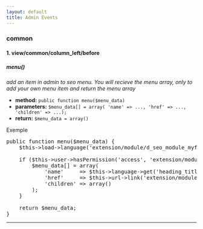 ```yaml
---
layout: default
title: Admin Events
---
```

<h3>
<a id="common" class="anchor" href="#common" aria-hidden="true"><span aria-hidden="true" class="octicon octicon-link"></span></a>common</h3>

<h4>
<a id="1-viewcommoncolumn_leftbefore" class="anchor" href="#1-viewcommoncolumn_leftbefore" aria-hidden="true"><span aria-hidden="true" class="octicon octicon-link"></span></a>1. view/common/column_left/before</h4>

<h5>
<a id="menu" class="anchor" href="#menu" aria-hidden="true"><span aria-hidden="true" class="octicon octicon-link"></span></a>menu()</h5>

<p><em>add an item in admin to seo menu. You will recieve the menu array, only to add your own menu item and return the menu array</em></p>

<ul>
<li>
<strong>method:</strong> <code>public function menu($menu_data)</code>
</li>
<li>
<strong>parameters:</strong> <code>$menu_data[] = array( 'name' =&gt; ..., 'href' =&gt; ..., 'children' =&gt; ...);</code>
</li>
<li>
<strong>return:</strong> <code>$menu_data = array()</code>
</li>
</ul>

<p>Exemple</p>

<div class="highlight highlight-text-html-php"><pre><span class="pl-s1"><span class="pl-k">public</span> <span class="pl-k">function</span> <span class="pl-en">menu</span>(<span class="pl-smi">$menu_data</span>) {</span>
<span class="pl-s1">    <span class="pl-smi">$this</span><span class="pl-k">-&gt;</span><span class="pl-smi">load</span><span class="pl-k">-&gt;</span>language(<span class="pl-s"><span class="pl-pds">'</span>extension/module/d_seo_module_myfeature<span class="pl-pds">'</span></span>);</span>
<span class="pl-s1"></span>
<span class="pl-s1">    <span class="pl-k">if</span> (<span class="pl-smi">$this</span><span class="pl-k">-&gt;</span><span class="pl-smi">user</span><span class="pl-k">-&gt;</span>hasPermission(<span class="pl-s"><span class="pl-pds">'</span>access<span class="pl-pds">'</span></span>, <span class="pl-s"><span class="pl-pds">'</span>extension/module/d_seo_module_myfeature<span class="pl-pds">'</span></span>)) {</span>
<span class="pl-s1">        <span class="pl-smi">$menu_data</span>[] <span class="pl-k">=</span> <span class="pl-c1">array</span>(</span>
<span class="pl-s1">            <span class="pl-s"><span class="pl-pds">'</span>name<span class="pl-pds">'</span></span>     <span class="pl-k">=&gt;</span> <span class="pl-smi">$this</span><span class="pl-k">-&gt;</span><span class="pl-smi">language</span><span class="pl-k">-&gt;</span>get(<span class="pl-s"><span class="pl-pds">'</span>heading_title_main<span class="pl-pds">'</span></span>),</span>
<span class="pl-s1">            <span class="pl-s"><span class="pl-pds">'</span>href<span class="pl-pds">'</span></span>     <span class="pl-k">=&gt;</span> <span class="pl-smi">$this</span><span class="pl-k">-&gt;</span><span class="pl-smi">url</span><span class="pl-k">-&gt;</span>link(<span class="pl-s"><span class="pl-pds">'</span>extension/module/d_seo_module_myfeature<span class="pl-pds">'</span></span>, <span class="pl-s"><span class="pl-pds">'</span>token=<span class="pl-pds">'</span></span> <span class="pl-k">.</span> <span class="pl-smi">$this</span><span class="pl-k">-&gt;</span><span class="pl-smi">session</span><span class="pl-k">-&gt;</span><span class="pl-smi">data</span>[<span class="pl-s"><span class="pl-pds">'</span>token<span class="pl-pds">'</span></span>], <span class="pl-c1">true</span>),</span>
<span class="pl-s1">            <span class="pl-s"><span class="pl-pds">'</span>children<span class="pl-pds">'</span></span> <span class="pl-k">=&gt;</span> <span class="pl-c1">array</span>()       </span>
<span class="pl-s1">        );</span>
<span class="pl-s1">    }</span>
<span class="pl-s1"></span>
<span class="pl-s1">    <span class="pl-k">return</span> <span class="pl-smi">$menu_data</span>;</span>
<span class="pl-s1">}</span></pre></div>

<hr>